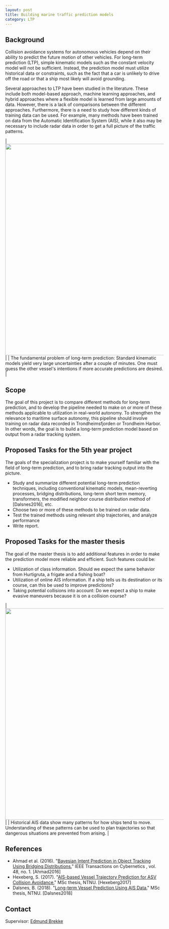 ```yaml
---
layout: post
title: Building marine traffic prediction models
category: LTP
---
```

## Background

Collision avoidance systems for autonomous vehicles depend on their ability to predict the future motion of other vehicles. For long-term prediction (LTP), simple kinematic models such as the constant velocity model will not be sufficient. Instead, the prediction model must utilize historical data or constraints, such as the fact that a car is unlikely to drive off the road or that a ship most likely will avoid grounding. 

Several approaches to LTP have been studied in the literature. These include both model-based approach, machine learning approaches, and hybrid approaches where a flexible model is learned from large amounts of data. However, there is a lack of comparisons between the different approaches. Furthermore, there is a need to study how different kinds of training data can be used. For example, many methods have been trained on data from the Automatic Identification System (AIS), while it also may be necessary to include radar data in order to get a full picture of the traffic patterns. 

|<img src="{{site.url}}/assets/predictionproblem.png" width="670"> | 
| The fundamental problem of long-term prediction: Standard kinematic models yield very large uncertainties after a couple of minutes. One must guess the other vessel's intentions if more accurate predictions are desired. | 

## Scope

The goal of this project is to compare different methods for long-term prediction, and to develop the pipeline needed to make on or more of these methods applicable to utilization in real-world autonomy. 
To strengthen the relevance to maritime surface autonomy, this pipeline should involve training on radar data recorded in Trondheimsfjorden or Trondheim Harbor. In other words, the goal is to build a long-term prediction model based on output from a radar tracking system. 



## Proposed Tasks for the 5th year project

The goals of the specialization project is to make yourself familiar with the field of long-term prediction, and to bring radar tracking output into the picture. 

* Study and summarize different potential long-term prediction techniques, including conventional kinematic models, mean-reverting processes, bridging distributions, long-term short term memory, transformers, the modified neighbor course distribution method of [Dalsnes2016], etc. 
* Choose two or more of these methods to be trained on radar data. 
* Test the trained methods using relevant ship trajectories, and analyze performance
* Write report. 

## Proposed Tasks for the master thesis

The goal of the master thesis is to add additional features in order to make the prediction model more reliable and efficient. 
Such features could be:

* Utilization of class information. Should we expect the same behavior from Hurtigruta, a frigate and a fishing boat? 
* Utilization of online AIS information. If a ship tells us its destination or its course, can this be used to improve predictions?
* Taking potential collisions into account: Do we expect a ship to make evasive maneuvers because it is on a collision course? 

|<img src="{{site.url}}/assets/ais-data-trd.png" width="670"> | 
| Historical AIS data show many patterns for how ships tend to move. Understanding of these patterns can be used to plan trajectories so that dangerous situations are prevented from arising.  | 

## References
* Ahmad et al. (2016). "<a href="https://ieeexplore.ieee.org/document/7765149">Bayesian Intent Prediction in Object Tracking Using Bridging Distributions.</a>" IEEE Transactions on Cybernetics , vol. 48, no. 1. [Ahmad2016]  
* Hexeberg, S. (2017). "<a href="https://brage.bibsys.no/xmlui/handle/11250/2452108">AIS-based Vessel Trajectory Prediction for ASV Collision Avoidance.</a>" MSc thesis, NTNU. [Hexeberg2017]  
* Dalsnes, B. (2018). "<a href="https://brage.bibsys.no/xmlui/handle/11250/2557943">Long-term Vessel Prediction Using AIS Data.</a>" MSc thesis, NTNU. [Dalsnes2018]

## Contact

Supervisor: [Edmund Brekke](www.ntnu.edu/employees/edmund.brekke) 